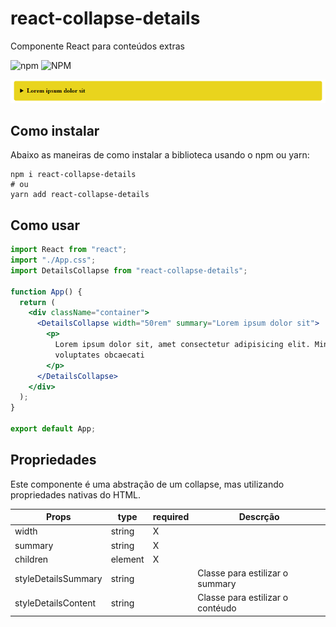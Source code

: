 # react-collapse-details

Componente React para conteúdos extras

![npm](https://img.shields.io/npm/v/react-collapse-details)
![NPM](https://img.shields.io/npm/l/react-collapse-details)

![Test Image 1](https://github.com/josellia/img-collapse/blob/master/collapse.PNG)

## Como instalar

Abaixo as maneiras de como instalar a biblioteca usando o npm ou yarn:

```
npm i react-collapse-details
# ou
yarn add react-collapse-details
```

## Como usar

```jsx
import React from "react";
import "./App.css";
import DetailsCollapse from "react-collapse-details";

function App() {
  return (
    <div className="container">
      <DetailsCollapse width="50rem" summary="Lorem ipsum dolor sit">
        <p>
          Lorem ipsum dolor sit, amet consectetur adipisicing elit. Minima
          voluptates obcaecati
        </p>
      </DetailsCollapse>
    </div>
  );
}

export default App;
```

## Propriedades

Este componente é uma abstração de um collapse, mas utilizando propriedades nativas do HTML.

| Props               | type    | required | Descrção                         |
| ------------------- | ------- | -------- | -------------------------------- |
| width               | string  | X        |                                  |
| summary             | string  | X        |                                  |
| children            | element | X        |                                  |
| styleDetailsSummary | string  |          | Classe para estilizar o summary  |
| styleDetailsContent | string  |          | Classe para estilizar o contéudo |
